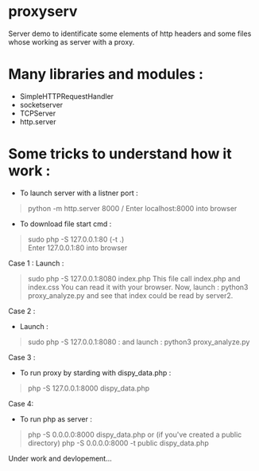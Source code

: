 # proxyserv
Server demo to identificate some elements of http headers
and some files whose working as server with a proxy.

# Many libraries and modules :
- SimpleHTTPRequestHandler 
- socketserver
- TCPServer
- http.server

# Some tricks to understand how it work :
- To launch server with a listner port :
> python -m http.server 8000 /
Enter localhost:8000 into browser

- To download file start cmd :
> sudo php -S  127.0.0.1:80 (-t .) \
Enter 127.0.0.1:80 into browser

Case 1 :
Launch : 
> sudo php -S 127.0.0.1:8080 index.php
This file call index.php and index.css
You can read it with your browser.
Now, launch : python3 proxy_analyze.py and see
that index could be read by server2.

Case 2 :
- Launch : 
> sudo php -S 127.0.0.1:8080 :
and launch : 
> python3 proxy_analyze.py

Case 3 :
- To run proxy by starding with dispy_data.php :
> php -S 127.0.0.1:8000 dispy_data.php

Case 4:
- To run php as server :
> php -S 0.0.0.0:8000 dispy_data.php
or (if you've created a public directory)
> php -S 0.0.0.0:8000 -t public dispy_data.php
> 
Under work and devlopement...

